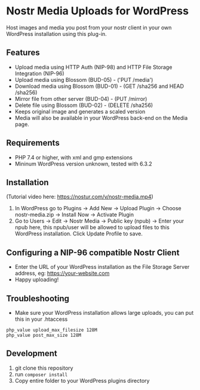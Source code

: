 # Nostr Media Uploads for WordPress

Host images and media you post from your nostr client in your own WordPress installation using this plug-in.

## Features
- Upload media using HTTP Auth (NIP-98) and HTTP File Storage Integration (NIP-96)
- Upload media using Blossom (BUD-05) - ('PUT /media')
- Download media using Blossom (BUD-01) - (GET /sha256 and HEAD /sha256)
- Mirror file from other server (BUD-04) - (PUT /mirror)
- Delete file using Blossom (BUD-02) - (DELETE /sha256)
- Keeps original image and generates a scaled version
- Media will also be available in your WordPress back-end on the Media page.

## Requirements
- PHP 7.4 or higher, with xml and gmp extensions
- Mininum WordPress version unknown, tested with 6.3.2

## Installation

(Tutorial video here: https://nostur.com/v/nostr-media.mp4)

1) In WordPress go to Plugins -> Add New -> Upload Plugin -> Choose nostr-media.zip -> Install Now -> Activate Plugin
2) Go to Users -> Edit -> Nostr Media -> Public key (npub) -> Enter your npub here, this npub/user will be allowed to upload files to this WordPress installation. Click Update Profile to save.

## Configuring a NIP-96 compatible Nostr Client
- Enter the URL of your WordPress installation as the File Storage Server address, eg: https://your-website.com
- Happy uploading!


## Troubleshooting
- Make sure your WordPress installation allows large uploads, you can put this in your .htaccess
```
php_value upload_max_filesize 128M
php_value post_max_size 128M
```


## Development
1) git clone this repository
2) run ```composer install```
3) Copy entire folder to your WordPress plugins directory